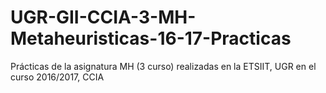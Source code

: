 # UGR-GII-CCIA-3-MH-Metaheuristicas-16-17-Practicas
Prácticas de la asignatura MH (3 curso) realizadas en la ETSIIT, UGR en el curso 2016/2017, CCIA 
